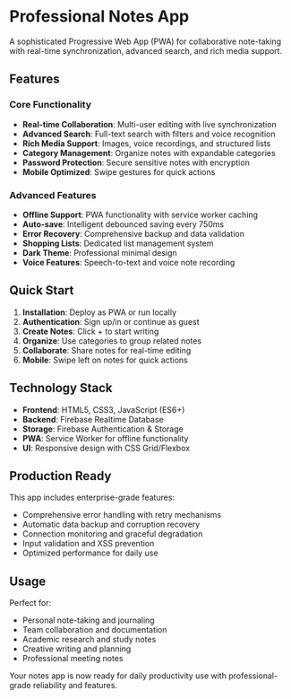 # Professional Notes App

A sophisticated Progressive Web App (PWA) for collaborative note-taking with real-time synchronization, advanced search, and rich media support.

## Features

### Core Functionality
- **Real-time Collaboration**: Multi-user editing with live synchronization
- **Advanced Search**: Full-text search with filters and voice recognition
- **Rich Media Support**: Images, voice recordings, and structured lists
- **Category Management**: Organize notes with expandable categories
- **Password Protection**: Secure sensitive notes with encryption
- **Mobile Optimized**: Swipe gestures for quick actions

### Advanced Features
- **Offline Support**: PWA functionality with service worker caching
- **Auto-save**: Intelligent debounced saving every 750ms
- **Error Recovery**: Comprehensive backup and data validation
- **Shopping Lists**: Dedicated list management system
- **Dark Theme**: Professional minimal design
- **Voice Features**: Speech-to-text and voice note recording

## Quick Start

1. **Installation**: Deploy as PWA or run locally
2. **Authentication**: Sign up/in or continue as guest
3. **Create Notes**: Click + to start writing
4. **Organize**: Use categories to group related notes
5. **Collaborate**: Share notes for real-time editing
6. **Mobile**: Swipe left on notes for quick actions

## Technology Stack

- **Frontend**: HTML5, CSS3, JavaScript (ES6+)
- **Backend**: Firebase Realtime Database
- **Storage**: Firebase Authentication & Storage
- **PWA**: Service Worker for offline functionality
- **UI**: Responsive design with CSS Grid/Flexbox

## Production Ready

This app includes enterprise-grade features:
- Comprehensive error handling with retry mechanisms
- Automatic data backup and corruption recovery
- Connection monitoring and graceful degradation
- Input validation and XSS prevention
- Optimized performance for daily use

## Usage

Perfect for:
- Personal note-taking and journaling
- Team collaboration and documentation
- Academic research and study notes
- Creative writing and planning
- Professional meeting notes

Your notes app is now ready for daily productivity use with professional-grade reliability and features.